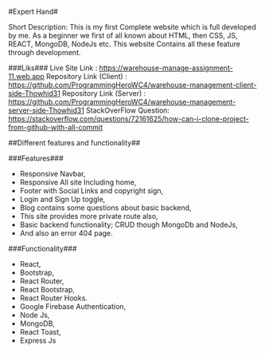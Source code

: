 #Expert Hand#

Short Description: This is my first Complete website which is full developed by me. As a beginner we first of all known about HTML, then CSS, JS, REACT, MongoDB, NodeJs etc. This website Contains all these feature through development.

###Liks###
Live Site Link : https://warehouse-manage-assignment-11.web.app
Repository Link (Client) : https://github.com/ProgrammingHeroWC4/warehouse-management-client-side-Thowhid31
Repository Link (Server) : https://github.com/ProgrammingHeroWC4/warehouse-management-server-side-Thowhid31
StackOverFlow Question: https://stackoverflow.com/questions/72161625/how-can-i-clone-project-from-github-with-all-commit

##Different features and functionality##

###Features###
* Responsive Navbar,
* Responsive All site Including home,
* Footer with Social Links and copyright sign,
* Login and Sign Up toggle,
* Blog contains some questions about basic backend,
* This site provides more private route also,
* Basic backend functionality; CRUD though MongoDb and NodeJs,
* And also an error 404 page.

###Functionality###
* React,
* Bootstrap,
* React Router,
* React Bootstrap,
* React Router Hooks.
* Google Firebase Authentication,
* Node Js,
* MongoDB,
* React Toast,
* Express Js
